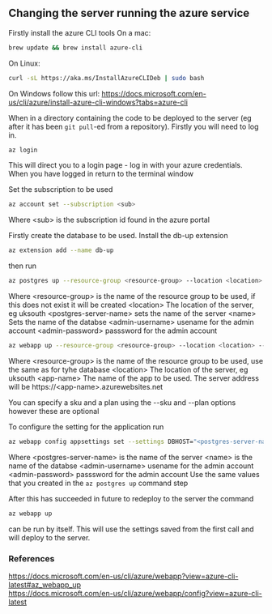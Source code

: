 ## Changing the server running the azure service


Firstly install the azure CLI tools
On a mac:
```BASH
brew update && brew install azure-cli
```
On Linux:
```BASH
curl -sL https://aka.ms/InstallAzureCLIDeb | sudo bash
```
On Windows follow this url: https://docs.microsoft.com/en-us/cli/azure/install-azure-cli-windows?tabs=azure-cli

When in a directory containing the code to be deployed to the server (eg after it has been ```git pull```-ed from a repository). Firstly you will need to log in.
```BASH
az login
```
This will direct you to a login page - log in with your azure credentials. When you have logged in return to the terminal window


Set the subscription to be used
```BASH
az account set --subscription <sub>
```
Where
\<sub\> is the subscription id found in the azure portal

Firstly create the database to be used. Install the db-up extension

```BASH
az extension add --name db-up
```
then run
```BASH
az postgres up --resource-group <resource-group> --location <location> --sku-name B_Gen5_1 --server-name <postgres-server-name> --database-name <name> --admin-user <admin-username> --admin-password <admin-password> --ssl-enforcement Enabled
```
Where
\<resource-group\> is the name of the resource group to be used, if this does not exist it will be created
\<location\> The location of the server, eg uksouth
\<postgres-server-name\> sets the name of the server
\<name\> Sets the name of the databse
\<admin-username\> usename for the admin account
\<admin-password\> passsword for the admin account

```BASH
az webapp up --resource-group <resource-group> --location <location> --name <app-name>
```
Where
\<resource-group\> is the name of the resource group to be used, use the same as for tyhe database 
\<location\> The location of the server, eg uksouth
\<app-name\> The name of the app to be used. The server address will be https://\<app-name\>.azurewebsites.net

You can specify a sku and a plan using the --sku and --plan options however these are optional

To configure the setting for the application run
```BASH
az webapp config appsettings set --settings DBHOST="<postgres-server-name>" DBNAME="<name>" DBUSER="<username>" DBPASS="<password>"
```
Where
\<postgres-server-name\> is the name of the server
\<name\> is the name of the databse
\<admin-username\> usename for the admin account
\<admin-password\> passsword for the admin account
Use the same values that you created in the ```az postgres up``` command step


After this has succeeded in future to redeploy to the server the command 

```BASH
az webapp up
```
can be run by itself. This will use the settings saved from the first call and will deploy to the server. 



### References
https://docs.microsoft.com/en-us/cli/azure/webapp?view=azure-cli-latest#az_webapp_up <br>
https://docs.microsoft.com/en-us/cli/azure/webapp/config?view=azure-cli-latest